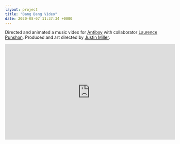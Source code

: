 ```yaml
---
layout: project
title: "Bang Bang Video"
date: 2020-08-07 11:37:34 +0000
---
```



Directed and animated a music video for [Antiboy](https://www.instagram.com/theantiboy/) with collaborator [Laurence Punshon](https://www.instagram.com/base__mode/). Produced and art directed by [Justin Miller](https://www.instagram.com/justinmillercreative/).

<iframe width="560" height="315" src="https://www.youtube.com/embed/dhEcedZDYEo" frameborder="0" allow="accelerometer; autoplay; encrypted-media; gyroscope; picture-in-picture" allowfullscreen></iframe>




